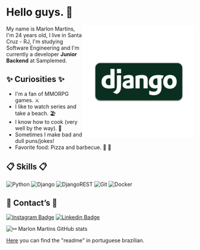 # Hello guys. 👋

<img align="right" src=".github/djn.png" width="300"/> 

My name is Marlon Martins, I'm 24 years old, I live in Santa Cruz - RJ, I'm studying Software Engineering and I'm currently a developer **Junior Backend** at Samplemed.

## ✨ Curiosities ✨

- I'm a fan of MMORPG games. ⚔️
- I like to watch series and take a beach. 🏖️
- I know how to cook (very well by the way). 🍴
- Sometimes I make bad and dull puns/jokes!
- Favorite food: Pizza and barbecue. 🍕 🍖


## 📋 Skills 📋

![Python](https://img.shields.io/badge/python-3670A0?style=for-the-badge&logo=python&logoColor=ffdd54)
![Django](https://img.shields.io/badge/django-%23092E20.svg?style=for-the-badge&logo=django&logoColor=white)
![DjangoREST](https://img.shields.io/badge/DJANGO-REST-ff1709?style=for-the-badge&logo=django&logoColor=white&color=ff1709&labelColor=gray)
![Git](https://img.shields.io/badge/git-%23F05033.svg?style=for-the-badge&logo=git&logoColor=white)
![Docker](https://img.shields.io/badge/docker-%230db7ed.svg?style=for-the-badge&logo=docker&logoColor=white)


## 📧 Contact’s 📧

[![Instagram Badge](https://img.shields.io/badge/@marllondjofficial-2D425E?style=flat&labelColor=2D425E&logo=instagram&logoColor=white&link=https://instagram.com/marllondjofficial)](https://instagram.com/marllondjofficial)
[![Linkedin Badge](https://img.shields.io/badge/Marlon%20Martins-2D425E?style=flat&logo=Linkedin&logoColor=white&link=https://www.linkedin.com/in/marlon-martins-56bb17211/)](https://www.linkedin.com/in/marlon-martins-56bb17211/) 



![⚯ Marlon Martins GitHub stats](https://github-readme-stats.vercel.app/api?username=marlonmartins2&show_icons=true&theme=tokyonight&show_owner=true)<br>

[Here](https://github.com/marlonmartins2/marlonmartins2#readme) you can find the "readme" in portuguese brazilian.
